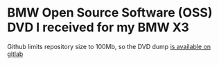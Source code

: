 # BMW Open Source Software (OSS) DVD I received for my BMW X3

Github limits repository size to 100Mb, so the DVD dump [is available on gitlab](https://gitlab.com/fgribreau/bmw_oss)
